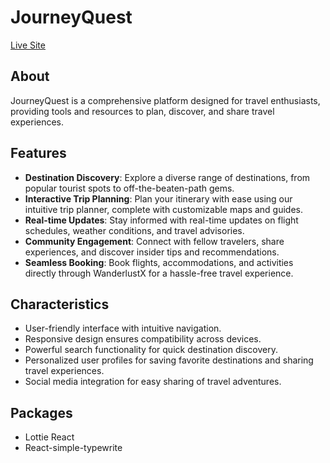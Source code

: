 # JourneyQuest

[Live Site](https://assignment-10-5e6b0.web.app/)

## About

JourneyQuest is a comprehensive platform designed for travel enthusiasts, providing tools and resources to plan, discover, and share travel experiences.

## Features

- **Destination Discovery**: Explore a diverse range of destinations, from popular tourist spots to off-the-beaten-path gems.
- **Interactive Trip Planning**: Plan your itinerary with ease using our intuitive trip planner, complete with customizable maps and guides.
- **Real-time Updates**: Stay informed with real-time updates on flight schedules, weather conditions, and travel advisories.
- **Community Engagement**: Connect with fellow travelers, share experiences, and discover insider tips and recommendations.
- **Seamless Booking**: Book flights, accommodations, and activities directly through WanderlustX for a hassle-free travel experience.

## Characteristics

- User-friendly interface with intuitive navigation.
- Responsive design ensures compatibility across devices.
- Powerful search functionality for quick destination discovery.
- Personalized user profiles for saving favorite destinations and sharing travel experiences.
- Social media integration for easy sharing of travel adventures.

## Packages

- Lottie React
- React-simple-typewrite
